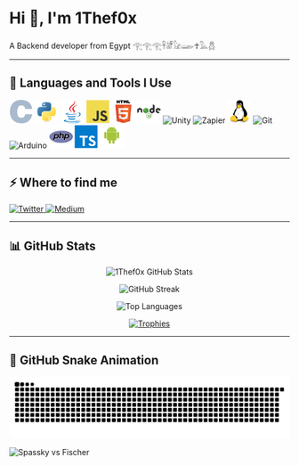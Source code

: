 <h1>Hi 👋, I'm 1Thef0x</h1>
<p>A Backend developer from Egypt 𓂀𓂀𓂀𓋹𓁈𓃠𓆃☥𓅓𓆣</p>

---

<h2>🚀 Languages and Tools I Use</h2>

<p>
  <img src="https://raw.githubusercontent.com/devicons/devicon/master/icons/c/c-original.svg" alt="C" width="42" height="42" />
  <img src="https://raw.githubusercontent.com/devicons/devicon/master/icons/python/python-original.svg" alt="Python" width="42" height="42" />
  <img src="https://raw.githubusercontent.com/devicons/devicon/master/icons/java/java-original.svg" alt="Java" width="42" height="42" />
  <img src="https://raw.githubusercontent.com/devicons/devicon/master/icons/javascript/javascript-original.svg" alt="JavaScript" width="42" height="42" />
  <img src="https://raw.githubusercontent.com/devicons/devicon/master/icons/html5/html5-original-wordmark.svg" alt="HTML5" width="42" height="42" />
  <img src="https://raw.githubusercontent.com/devicons/devicon/master/icons/nodejs/nodejs-original-wordmark.svg" alt="NodeJS" width="42" height="42" />
  <img src="https://www.vectorlogo.zone/logos/unity3d/unity3d-icon.svg" alt="Unity" width="42" height="42" />
  <img src="https://www.vectorlogo.zone/logos/zapier/zapier-icon.svg" alt="Zapier" width="42" height="42" />
  <img src="https://raw.githubusercontent.com/devicons/devicon/master/icons/linux/linux-original.svg" alt="Linux" width="42" height="42" />
  <img src="https://www.vectorlogo.zone/logos/git-scm/git-scm-icon.svg" alt="Git" width="42" height="42" />
  <img src="https://cdn.worldvectorlogo.com/logos/arduino-1.svg" alt="Arduino" width="42" height="42" />
  <img src="https://raw.githubusercontent.com/devicons/devicon/master/icons/php/php-original.svg" alt="PHP" width="42" height="42" />
  <img src="https://raw.githubusercontent.com/devicons/devicon/master/icons/typescript/typescript-original.svg" alt="TypeScript" width="42" height="42" />
  <img src="https://raw.githubusercontent.com/devicons/devicon/master/icons/android/android-original-wordmark.svg" alt="Android" width="42" height="42" />
</p>

---

<h2>⚡️ Where to find me</h2>

<p>
  <a href="https://twitter.com/BomBommbbx" target="_blank">
    <img src="https://img.shields.io/badge/Twitter-1DA1F2?style=for-the-badge&logo=x&logoColor=white" alt="Twitter" />
  </a>
  <a href="https://medium.com/@bommbbx" target="_blank">
    <img src="https://img.shields.io/badge/Medium-000000?style=for-the-badge&logo=medium&logoColor=white" alt="Medium" />
  </a>
</p>

---

<h2>📊 GitHub Stats</h2>

<p align="center">
  <img src="https://github-readme-stats.vercel.app/api?username=1Thef0x&show_icons=true&locale=en" alt="1Thef0x GitHub Stats" />
</p>
<p align="center">
  <img src="https://github-readme-streak-stats.herokuapp.com/?user=1Thef0x" alt="GitHub Streak" />
</p>
<p align="center">
  <img src="https://github-readme-stats.vercel.app/api/top-langs?username=1Thef0x&show_icons=true&locale=en&layout=compact" alt="Top Languages" />
</p>
<p align="center">
  <a href="https://github.com/ryo-ma/github-profile-trophy">
    <img src="https://github-profile-trophy.vercel.app/?username=1Thef0x" alt="Trophies" />
  </a>
</p>

---

<h2>🐍 GitHub Snake Animation</h2>

<p align="center">
  <img src="https://raw.githubusercontent.com/1Thef0x/1Thef0x/output/snake.svg" alt="Snake animation" />
</p>

<!-- إذا لم تقم بعد بإعداد Snake animation workflow، اتبع الإرشادات من:
     https://github.com/Platane/snk -->

![Spassky vs Fischer](spassky-vs-fischer.gif)

